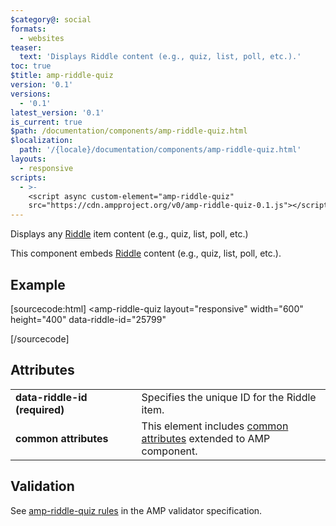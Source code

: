 ```yaml
---
$category@: social
formats:
  - websites
teaser:
  text: 'Displays Riddle content (e.g., quiz, list, poll, etc.).'
toc: true
$title: amp-riddle-quiz
version: '0.1'
versions:
  - '0.1'
latest_version: '0.1'
is_current: true
$path: /documentation/components/amp-riddle-quiz.html
$localization:
  path: '/{locale}/documentation/components/amp-riddle-quiz.html'
layouts:
  - responsive
scripts:
  - >-
    <script async custom-element="amp-riddle-quiz"
    src="https://cdn.ampproject.org/v0/amp-riddle-quiz-0.1.js"></script>
---
```



<!--
Copyright 2017 The AMP HTML Authors. All Rights Reserved.

Licensed under the Apache License, Version 2.0 (the "License");
you may not use this file except in compliance with the License.
You may obtain a copy of the License at

      http://www.apache.org/licenses/LICENSE-2.0

Unless required by applicable law or agreed to in writing, software
distributed under the License is distributed on an "AS-IS" BASIS,
WITHOUT WARRANTIES OR CONDITIONS OF ANY KIND, either express or implied.
See the License for the specific language governing permissions and
limitations under the License.
-->



Displays any [Riddle](https://www.riddle.com/) item content (e.g., quiz, list, poll, etc.)

This component embeds [Riddle](https://www.riddle.com/) content (e.g., quiz, list, poll, etc.).

## Example

[sourcecode:html]
<amp-riddle-quiz
  layout="responsive"
  width="600"
  height="400"
  data-riddle-id="25799"
>
</amp-riddle-quiz>
[/sourcecode]

## Attributes

<table>
  <tr>
    <td width="40%"><strong>data-riddle-id (required)</strong></td>
    <td>Specifies the unique ID for the Riddle item.</td>
  </tr>
  <tr>
    <td width="40%"><strong>common attributes</strong></td>
    <td>This element includes <a href="https://amp.dev/documentation/guides-and-tutorials/learn/common_attributes">common attributes</a> extended to AMP component.</td>
  </tr>
</table>

## Validation

See [amp-riddle-quiz rules](https://github.com/ampproject/amphtml/blob/master/extensions/amp-riddle-quiz/validator-amp-riddle-quiz.protoascii) in the AMP validator specification.
